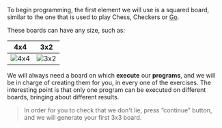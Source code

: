 To begin programming, the first element we will use is a squared board, similar to the one that is used to play Chess, Checkers or [Go](https://en.wikipedia.org/wiki/Go_(game)).
 
These boards can have any size, such as: 

| 4x4 | 3x2 |
|:---:|:---:|
|![4x4](https://raw.githubusercontent.com/sagrado-corazon-alcal/mumuki-fundamentos-gobstones-guia-1-primeros-programas/master/4x4.png)|![3x2](https://raw.githubusercontent.com/sagrado-corazon-alcal/mumuki-fundamentos-gobstones-guia-1-primeros-programas/master/3x2.png)|
 
We will always need a board on which **execute** our **programs**, and we will be in charge of creating them for you, in every one of the exercises.
The interesting point is that only one program can be executed on different boards, bringing about different results.
 
> In order for you to check that we don't lie, press “continue” button, and we will generate your first 3x3 board.
